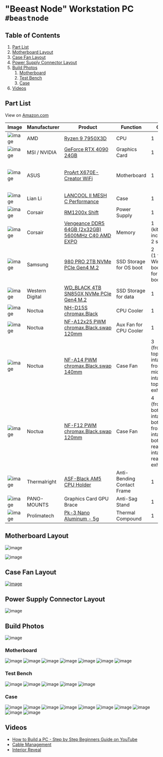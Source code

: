 # "Beeast Node" Workstation PC `#beastnode`

## Table of Contents
1. [Part List](#part-list)
2. [Motherboard Layout](#motherboard-layout)
3. [Case Fan Layout](#Case-fan-layout)
4. [Power Supply Connector Layout](#power-supply-connector-layout)
5. [Build Photos](#build-photos)
    1. [Motherboard](#motherboard)
    2. [Test Bench](#test-bench)
    3. [Case](#case)
7. [Videos](#videos)

## Part List

View on [Amazon.com](https://www.amazon.com/hz/wishlist/ls/2VGFDNAYOAE9Z?viewType=list)

| Image | Manufacturer | Product | Function | QTY | Links |
|---|---|---|---|---|---|
| ![image](https://user-images.githubusercontent.com/41975478/228749807-730def05-ac82-4259-978c-2526a7cdc52f.png) | AMD | [Ryzen 9 7950X3D](https://www.amd.com/en/product/12741) | CPU | 1 |  |
| ![image](https://user-images.githubusercontent.com/41975478/228749766-53dd1cdf-c7e1-4476-990c-760fa64e506f.png) | MSI / NVIDIA | [GeForce RTX 4090 24GB](https://www.msi.com/Graphics-Card/GeForce-RTX-4090-SUPRIM-X-24G) | Graphics Card | 1 |  |
| ![image](https://user-images.githubusercontent.com/41975478/228749741-3452b18d-c349-4582-90fa-ea430b4bb28c.png) | ASUS | [ProArt X670E-Creator WiFi](https://www.asus.com/motherboards-components/motherboards/proart/proart-x670e-creator-wifi/) | Motherboard | 1 | •[Manual PDF](https://dlcdnets.asus.com/pub/ASUS/mb/Socket%20AM5/ProArt%20X670E-CREATOR%20WIFI/E21293_ProArt_X670E-CREATOR_WIFI_UM_V2_WEB.pdf?model=ProArt%20X670E-CREATOR%20WIFI)<br>•[BIOS Manual PDF](https://dlcdnets.asus.com/pub/ASUS/mb/13MANUAL/PRIME_PROART_TUF_GAMING_AMD_AM5_Series_BIOS_EM_WEB_EN.pdf?model=ProArt%20X670E-CREATOR%20WIFI) |
| ![image](https://user-images.githubusercontent.com/41975478/228749702-56e5bf88-18da-474c-9f86-1f1b0814810f.png) | Lian Li | [LANCOOL II MESH C Performance](https://lian-li.com/product/lancool-ii-mesh/) | Case | 1 | [Manual PDF](https://pixelday.github.io/workstation-pc/assets/Lian_Li_LANCOOL_II_Mesh_Performance_C_Manual.pdf) |
| ![image](https://user-images.githubusercontent.com/41975478/228749659-cf4a9c74-724d-46a6-8bca-cb13ccd2baef.png) | Corsair | [RM1200x Shift](https://www.corsair.com/us/en/Categories/Products/Power-Supply-Units/RMx-SHIFT-Series-Fully-Modular-Power-Supplies/p/CP-9020254-NA) | Power Supply | 1 | [Manual PDF](https://pixelday.github.io/workstation-pc/assets/Corsair_RM1200x_Shift_Manual_en.pdf) |
| ![image](https://user-images.githubusercontent.com/41975478/228749621-b0c21957-c304-47ec-9a40-a3d5fec6717d.png) | Corsair | [Vengeance DDR5 64GB (2x32GB) 5600MHz C40 AMD EXPO](https://www.corsair.com/us/en/Categories/Products/Memory/VENGEANCE-DDR5-Memory---Optimized-for-AMD/p/CMK64GX5M2B5600Z40) | Memory | 1<br>(kit includes 2 sticks) |  |
| ![image](https://user-images.githubusercontent.com/41975478/228749588-e7c4ad23-d5a6-4b8a-9ad2-18fc43ba71d3.png) | Samsung | [980 PRO 2TB NVMe PCIe Gen4 M.2](https://www.samsung.com/us/computing/memory-storage/solid-state-drives/980-pro-pcie-4-0-nvme-ssd-2tb-mz-v8p2t0b-am/) | SSD Storage for OS boot | 2<br>(1 for Windows boot, 1 for Linux boot) |  |
| ![image](https://user-images.githubusercontent.com/41975478/228749551-0504556c-fb51-4fd4-b329-2052d374c11c.png) | Western Digital | [WD_BLACK 4TB SN850X NVMe PCIe Gen4 M.2](https://www.westerndigital.com/products/internal-drives/wd-black-sn850x-nvme-ssd#WDS400T2X0E) | SSD Storage for data | 1 |  |
| ![image](https://user-images.githubusercontent.com/41975478/228748609-8139ccc7-03eb-4d2c-a9fd-f0f0ce455aac.png) | Noctua | [NH-D15S chromax.Black](https://noctua.at/en/nh-d15s-chromax-black) | CPU Cooler | 1 |  |
| ![image](https://user-images.githubusercontent.com/41975478/228749375-f744601b-27ab-4be7-b58a-0db7b6c641f2.png) | Noctua | [NF-A12x25 PWM chromax.Black.swap 120mm](https://noctua.at/en/nf-a12x25-pwm-chromax-black-swap) | Aux Fan for CPU Cooler | 1 |  |
| ![image](https://user-images.githubusercontent.com/41975478/228749406-1c434329-701e-4c39-bdfb-948c260941b5.png) | Noctua | [NF-A14 PWM chromax.Black.swap 140mm](https://noctua.at/en/nf-a14-pwm-chromax-black-swap) | Case Fan | 3<br>(front-top intake, front-middle intake, top-rear exhaust |  |
| ![image](https://user-images.githubusercontent.com/41975478/228749425-f7e1b58a-1701-448b-83f7-a175847080d9.png) | Noctua | [NF-F12 PWM chromax.Black.swap 120mm](https://noctua.at/en/nf-f12-pwm-chromax-black-swap) | Case Fan | 4<br>(front-bottom intake, bottom-front intake, bottom-rear intake, rear exhaust) |  |
| ![image](https://user-images.githubusercontent.com/41975478/228748748-d5aed7c4-ed1a-4ec2-adaa-43b0dbfe3c81.png) | Thermalright | [ASF-Black AM5 CPU Holder](http://www.thermalright.com/product/am5-secure-frame-black/) | Anti-Bending Contact Frame | 1 |  |
| ![image](https://user-images.githubusercontent.com/41975478/228749220-1e1b0f01-05ba-47bd-a600-cb1cb043d557.png) | PANO-MOUNTS | Graphics Card GPU Brace | Anti-Sag Stand | 1 |  |
| ![image](https://user-images.githubusercontent.com/8367927/229331751-7004bfd1-40ec-4249-8ede-cd298f52d511.png) | Prolimatech | [Pk-3 Nano Aluminum - 5g](http://www.prolimatech.com/en/products/detail.asp?id=1582) | Thermal Compound | 1 |  |

## Motherboard Layout

![image](https://user-images.githubusercontent.com/8367927/229332392-85706731-1216-4a27-91d4-cb8ffbde5d14.png)

![image](https://user-images.githubusercontent.com/8367927/229332341-eea5c472-77d5-43a4-bae7-9db30175c7d4.png)

## Case Fan Layout

[![image](https://user-images.githubusercontent.com/8367927/229331914-ca430e26-f829-45a1-ad68-a02a7d59835f.png)](https://pixelday.github.io/workstation-pc/assets/case-fan-chart.pdf)

## Power Supply Connector Layout

![image](https://user-images.githubusercontent.com/8367927/229332368-07e1058d-18f9-47af-bb10-f5a6eafea882.png)

## Build Photos

![image](https://user-images.githubusercontent.com/8367927/229332731-723fce09-5557-4f29-9068-f0812da622f1.png)

### Motherboard
![image](https://user-images.githubusercontent.com/8367927/229332753-ad58d810-53e5-48a7-a6f5-5e9558efbdcf.png)
![image](https://user-images.githubusercontent.com/8367927/229332768-406a2c22-6d3b-4a2e-9c55-b9bb4903793b.png)
![image](https://user-images.githubusercontent.com/8367927/229332786-6c484a69-f8aa-40d0-8e76-f657babd8f75.png)
![image](https://user-images.githubusercontent.com/8367927/229332795-4b63207d-e954-446f-84c8-fb841a801a8c.png)
![image](https://user-images.githubusercontent.com/8367927/229332804-a1507bad-d20c-4941-8834-cdbf7d663e6f.png)
![image](https://user-images.githubusercontent.com/8367927/229332816-bc281932-39c6-41f8-b8b2-9db6df114ba3.png)
![image](https://user-images.githubusercontent.com/8367927/229332849-2b6dbdb2-02fe-48e7-a07c-436c30a39b43.png)

### Test Bench
![image](https://user-images.githubusercontent.com/8367927/229332858-6e320bbe-66ed-487b-8533-1cb210c1bcb4.png)
![image](https://user-images.githubusercontent.com/8367927/229332870-32f8718e-bdc4-46ae-9619-a23d08fb557f.png)
![image](https://user-images.githubusercontent.com/8367927/229332885-425e6f29-c970-41d2-99cd-8a1c511e781a.png)
![image](https://user-images.githubusercontent.com/8367927/229332895-b363de6b-de84-4f0c-8427-8b3585bda0e1.png)
![image](https://user-images.githubusercontent.com/8367927/229332903-0b145744-a586-4f92-a5f7-331e052004b6.png)

### Case
![image](https://user-images.githubusercontent.com/8367927/229332914-41a188b1-7bef-4c57-b955-ea499254dba8.png)
![image](https://user-images.githubusercontent.com/8367927/229332919-8ed49700-e28b-4963-9d90-cc367c411b13.png)
![image](https://user-images.githubusercontent.com/8367927/229332923-3615cf5b-72dd-4f42-bb69-39f9eb02720b.png)
![image](https://user-images.githubusercontent.com/8367927/229332928-dff14350-31a0-43d6-8af2-400f8bb5d7e3.png)
![image](https://user-images.githubusercontent.com/8367927/229333264-19cfd1c2-66f2-4a3b-8be3-2df47894b511.png)
![image](https://user-images.githubusercontent.com/8367927/229333256-6e21cb79-b9f6-4b76-b97d-ae44dd1ac339.png)
![image](https://user-images.githubusercontent.com/8367927/229333245-1affd266-77b0-4a43-838a-62f6d3df7ea2.png)
![image](https://user-images.githubusercontent.com/8367927/229332936-36e4c752-2038-40bb-9536-3b9d32657233.png)
![image](https://user-images.githubusercontent.com/8367927/229332943-00583a18-1b8c-41a1-b27d-f65f34c7de64.png)
![image](https://user-images.githubusercontent.com/8367927/229332950-bd2f12d2-d6cf-4703-acda-c3c48bf20d06.png)

## Videos

- [How to Build a PC - Step by Step Beginners Guide on YouTube](https://youtu.be/cMSj8DgnmaQ?list=PLPAaRfOkZNZ-o_Kw3NmcOVgbPVNVt_m6l)
- [Cable Management](https://pixelday.github.io/workstation-pc/assets/case-management.mov)
- [Interior Reveal](https://pixelday.github.io/workstation-pc/assets/interior-reveal.mov)
